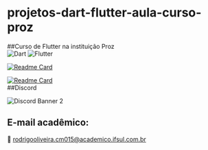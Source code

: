 # projetos-dart-flutter-aula-curso-proz
##Curso de Flutter na instituição Proz <br>
![Dart](https://img.shields.io/badge/dart-%230175C2.svg?style=for-the-badge&logo=dart&logoColor=white)
![Flutter](https://img.shields.io/badge/Flutter-%2302569B.svg?style=for-the-badge&logo=Flutter&logoColor=white)

[![Readme Card](https://github-readme-stats.vercel.app/api/pin/?username=rexoliveira&repo=projetos-dart-flutter-aula-curso-proz&langs_count=10&hide_title=true&show_icons=true&theme=gotham&range=last_7_days)](https://github.com/rexoliveira/projetos-dart-flutter-aula-curso-proz/github-readme-stats)

[![Readme Card](https://github-readme-stats.vercel.app/api/top-langs/?username=rexoliveira&repo=projetos-dart-flutter-aula-curso-proz&langs_count=10&hide=HTML5,CSS3&show_icons=true&theme=gotham&layout=compact&custom_title=Projetos-Dart-Flutter-Curso-Proz&range=last_7_days)](https://github.com/rexoliveira/projetos-dart-flutter-aula-curso-proz/github-readme-stats)<br>
##Discord<br>

![Discord Banner 2](https://discordapp.com/api/guilds/[1002314313224171611]/widget.png?style=banner2)

## E-mail acadêmico:

📧 rodrigooliveira.cm015@academico.ifsul.com.br
